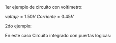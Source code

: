 1er ejemplo de circuito con voltimetro:

 $voltaje = 1.50V$
 $Corriente = 0.45V$
 
2do ejemplo:

En este caso 
Circuito integrado con puertas logicas: